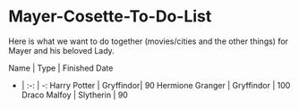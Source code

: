 # Mayer-Cosette-To-Do-List
Here is what we want to do together (movies/cities and the other things) for Mayer and his beloved Lady.

Name | Type | Finished Date
- | :-: | -:
Harry Potter | Gryffindor| 90
Hermione Granger | Gryffindor | 100
Draco Malfoy | Slytherin | 90

